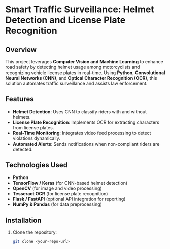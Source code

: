 # Smart Traffic Surveillance: Helmet Detection and License Plate Recognition

## Overview
This project leverages **Computer Vision and Machine Learning** to enhance road safety by detecting helmet usage among motorcyclists and recognizing vehicle license plates in real-time. Using **Python**, **Convolutional Neural Networks (CNN)**, and **Optical Character Recognition (OCR)**, this solution automates traffic surveillance and assists law enforcement.

## Features
- **Helmet Detection**: Uses CNN to classify riders with and without helmets.
- **License Plate Recognition**: Implements OCR for extracting characters from license plates.
- **Real-Time Monitoring**: Integrates video feed processing to detect violations dynamically.
- **Automated Alerts**: Sends notifications when non-compliant riders are detected.

## Technologies Used
- **Python**
- **TensorFlow / Keras** (for CNN-based helmet detection)
- **OpenCV** (for image and video processing)
- **Tesseract OCR** (for license plate recognition)
- **Flask / FastAPI** (optional API integration for reporting)
- **NumPy & Pandas** (for data preprocessing)

## Installation
1. Clone the repository:
   ```sh
   git clone <your-repo-url>
